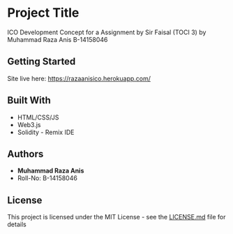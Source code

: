 # Project Title

ICO Development Concept for a Assignment by Sir Faisal (TOCI 3) by Muhammad Raza Anis B-14158046

## Getting Started

Site live here: https://razaanisico.herokuapp.com/

## Built With

* HTML/CSS/JS
* Web3.js
* Solidity - Remix IDE

## Authors

* **Muhammad Raza Anis**
* Roll-No: B-14158046

## License

This project is licensed under the MIT License - see the [LICENSE.md](LICENSE.md) file for details

